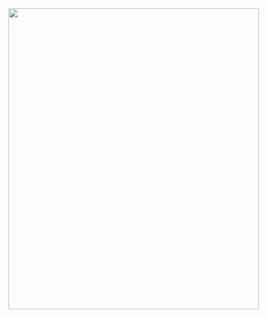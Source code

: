 <img src="https://github.com/hooev/tes/blob/master/20190225_095316.gif" style="width:500px; height:600px">
